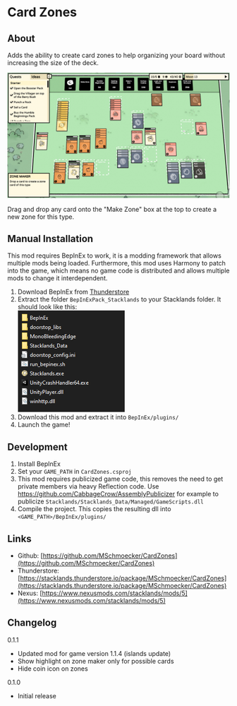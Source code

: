 # Card Zones
## About
Adds the ability to create card zones to help organizing your board without increasing the size of the deck.

![BepInExSetup](Docs/Showcase.png)

Drag and drop any card onto the "Make Zone" box at the top to create a new zone for this type.

## Manual Installation
This mod requires BepInEx to work, it is a modding framework that allows multiple mods being loaded.
Furthermore, this mod uses Harmony to patch into the game, which means no game code is distributed and allows multiple mods to change it interdependent.

1. Download BepInEx from [Thunderstore](https://stacklands.thunderstore.io/package/BepInEx/BepInExPack_Stacklands)
2. Extract the folder `BepInExPack_Stacklands` to your Stacklands folder. It should look like this:\
![BepInExSetup](https://raw.githubusercontent.com/MSchmoecker/CardZones/master/Docs/BepInExSetup.png)
3. Download this mod and extract it into `BepInEx/plugins/`
4. Launch the game!

## Development
1. Install BepInEx
2. Set your `GAME_PATH` in `CardZones.csproj`
3. This mod requires publicized game code, this removes the need to get private members via heavy Reflection code. Use https://github.com/CabbageCrow/AssemblyPublicizer for example to publicize `Stacklands/Stacklands_Data/Managed/GameScripts.dll`
4. Compile the project. This copies the resulting dll into `<GAME_PATH>/BepInEx/plugins/`

## Links
- Github: [https://github.com/MSchmoecker/CardZones](https://github.com/MSchmoecker/CardZones)
- Thunderstore: [https://stacklands.thunderstore.io/package/MSchmoecker/CardZones](https://stacklands.thunderstore.io/package/MSchmoecker/CardZones)
- Nexus: [https://www.nexusmods.com/stacklands/mods/5](https://www.nexusmods.com/stacklands/mods/5)

## Changelog
0.1.1
- Updated mod for game version 1.1.4 (islands update)
- Show highlight on zone maker only for possible cards
- Hide coin icon on zones

0.1.0
- Initial release
